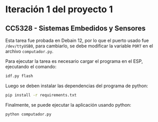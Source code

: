 # Iteración 1 del proyecto 1
## CC5328 - Sistemas Embedidos y Sensores

Esta tarea fue probada en Debain 12, por lo que el puerto usado fue `/dev/ttyUSB0`, para cambiarlo, se debe modificar la variable `PORT` en el archivo `computador.py`.

Para ejecutar la tarea es necesario cargar el programa en el ESP, ejecutando el comando:

```bash
idf.py flash
```

Luego se deben instalar las dependencias del programa de python:

```bash
pip install -r requirements.txt
```

Finalmente, se puede ejecutar la aplicación usando python:

```bash
python computador.py
```
